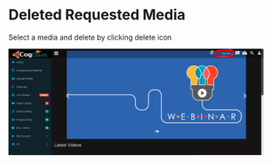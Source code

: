 # Deleted Requested Media

Select a media and delete by clicking delete icon

![](../.gitbook/assets/image%20%2839%29.png)



